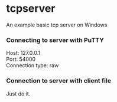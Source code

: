 # tcpserver
An example basic tcp server on Windows

### Connecting to server with PuTTY

Host: 127.0.0.1\
Port: 54000\
Connection type: raw

### Connection to server with client file

Just do it.

